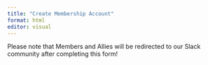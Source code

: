 ```yaml
---
title: "Create Membership Account"
format: html
editor: visual
---
```


<div id="SFctr" class="SF" data-org="32106" data-ini="join" data-scl="0" data-sfi="1"></div><script type="text/javascript" src="https://cdn.membershipworks.com/mfm.js"></script>

Please note that Members and Allies will be redirected to our Slack community after completing this form!
